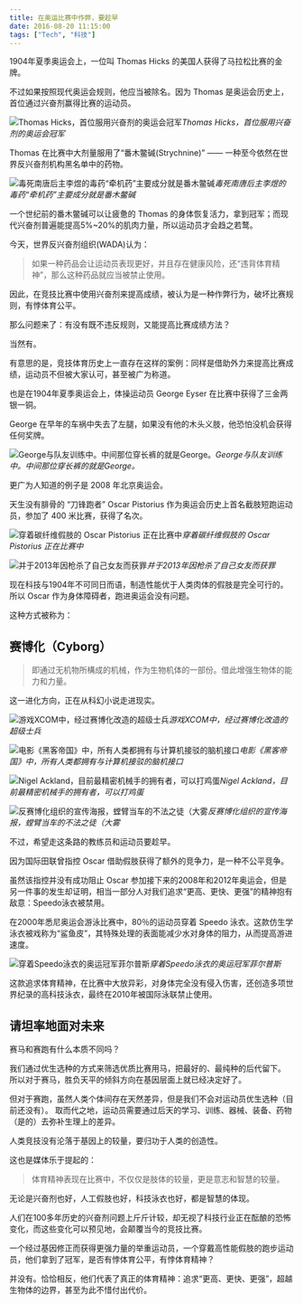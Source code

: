 ```yaml
---
title: 在奥运比赛中作弊，要趁早
date: 2016-08-20 11:15:00
tags: ["Tech", "科技"]
---
```


1904年夏季奥运会上，一位叫 Thomas Hicks 的美国人获得了马拉松比赛的金牌。

不过如果按照现代奥运会规则，他应当被除名。因为 Thomas 是奥运会历史上，首位通过兴奋剂赢得比赛的运动员。

<!--more-->

![Thomas Hicks，首位服用兴奋剂的奥运会冠军](/stimulant-and-olympic-games/1904_Thomas_J_Hicks.jpg)*Thomas Hicks，首位服用兴奋剂的奥运会冠军*

Thomas 在比赛中大剂量服用了“番木鳖碱(Strychnine)” —— 一种至今依然在世界反兴奋剂机构黑名单中的药物。

![毒死南唐后主李煜的毒药“牵机药”主要成分就是番木鳖碱](/stimulant-and-olympic-games/Li_Yu_Lidai_Junchen_Huaxiang.gif)*毒死南唐后主李煜的毒药“牵机药”主要成分就是番木鳖碱*

一个世纪前的番木鳖碱可以让疲惫的 Thomas 的身体恢复活力，拿到冠军；而现代兴奋剂普遍能提高5%~20%的肌肉力量，所以运动员才会趋之若鹜。

今天，世界反兴奋剂组织(WADA)认为：

> 如果一种药品会让运动员表现更好，并且存在健康风险，还“违背体育精神”，那么这种药品就应当被禁止使用。

因此，在竞技比赛中使用兴奋剂来提高成绩，被认为是一种作弊行为，破坏比赛规则，有悖体育公平。

那么问题来了：有没有既不违反规则，又能提高比赛成绩方法？

当然有。

有意思的是，竞技体育历史上一直存在这样的案例：同样是借助外力来提高比赛成绩，运动员不但被大家认可，甚至被广为称道。

也是在1904年夏季奥运会上，体操运动员 George Eyser 在比赛中获得了三金两银一铜。

George 在早年的车祸中失去了左腿，如果没有他的木头义肢，他恐怕没机会获得任何奖牌。

![George与队友训练中。中间那位穿长裤的就是George。](/stimulant-and-olympic-games/GeorgeEyser3.jpg)*George与队友训练中。中间那位穿长裤的就是George。*

更广为人知道的例子是 2008 年北京奥运会。

天生没有腓骨的 “刀锋跑者” Oscar Pistorius 作为奥运会历史上首名截肢短跑运动员，参加了 400 米比赛，获得了名次。

![穿着碳纤维假肢的 Oscar Pistorius 正在比赛中](/stimulant-and-olympic-games/Oscar_Pistorius-2.jpg)*穿着碳纤维假肢的 Oscar Pistorius 正在比赛中*

![并于2013年因枪杀了自己女友而获罪](/stimulant-and-olympic-games/Pistorius_Time_cover_2013.jpg)*并于2013年因枪杀了自己女友而获罪*

现在科技与1904年不可同日而语，制造性能优于人类肉体的假肢是完全可行的。所以 Oscar 作为身体障碍者，跑进奥运会没有问题。

这种方式被称为：

## 赛博化（Cyborg）

> 即通过无机物所構成的机械，作为生物机体的一部份。借此增强生物体的能力和力量。

这一进化方向，正在从科幻小说走进现实。

![游戏XCOM中，经过赛博化改造的超级士兵](/stimulant-and-olympic-games/xcom-ew-ss-09.jpg)*游戏XCOM中，经过赛博化改造的超级士兵*

![电影《黑客帝国》中，所有人类都拥有与计算机接驳的脑机接口](/stimulant-and-olympic-games/matrixplug.jpg)*电影《黑客帝国》中，所有人类都拥有与计算机接驳的脑机接口*

![Nigel Ackland，目前最精密机械手的拥有者，可以打鸡蛋](/stimulant-and-olympic-games/article-bionic3-1107.jpg)*Nigel Ackland，目前最精密机械手的拥有者，可以打鸡蛋*

![反赛博化组织的宣传海报，螳臂当车的不法之徒（大雾](/stimulant-and-olympic-games/google-glass-ban.png)*反赛博化组织的宣传海报，螳臂当车的不法之徒（大雾*

不过，希望走这条路的教练员和运动员要趁早。

因为国际田联曾指控 Oscar 借助假肢获得了额外的竞争力，是一种不公平竞争。

虽然该指控并没有成功阻止 Oscar 参加接下来的2008年和2012年奥运会，但是另一件事的发生却证明，相当一部分人对我们追求“更高、更快、更强”的精神抱有敌意：Speedo泳衣被禁用。

在2000年悉尼奥运会游泳比赛中，80％的运动员穿着 Speedo 泳衣。这款仿生学泳衣被戏称为“鲨鱼皮”，其特殊处理的表面能减少水对身体的阻力，从而提高游进速度。

![穿着Speedo泳衣的奥运冠军菲尔普斯](/stimulant-and-olympic-games/2008-LZR-racer-phelps.jpg)*穿着Speedo泳衣的奥运冠军菲尔普斯*

这款追求体育精神，在比赛中大放异彩，对身体完全没有侵入伤害，还创造多项世界纪录的高科技泳衣，最终在2010年被国际泳联禁止使用。

## 请坦率地面对未来

赛马和赛跑有什么本质不同吗？

我们通过优生选种的方式来筛选优质比赛用马，把最好的、最纯种的后代留下。
所以对于赛马，胜负天平的倾斜方向在基因层面上就已经决定好了。

但对于赛跑，虽然人类个体间存在天然差异，但是我们不会对运动员优生选种（目前还没有）。
取而代之地，运动员需要通过后天的学习、训练、器械、装备、药物（是的）去弥补生理上的差异。

人类竞技没有沦落于基因上的较量，要归功于人类的创造性。

这也是媒体乐于提起的：

> 体育精神表现在比赛中，不仅仅是肢体的较量，更是意志和智慧的较量。

无论是兴奋剂也好，人工假肢也好，科技泳衣也好，都是智慧的体现。

人们在100多年历史的兴奋剂问题上斤斤计较，却无视了科技行业正在酝酿的恐怖变化，而这些变化可以预见地，会颠覆当今的竞技比赛。

一个经过基因修正而获得更强力量的举重运动员，一个穿戴高性能假肢的跑步运动员，他们拿到了冠军，是否有悖体育公平，有悖体育精神？

并没有。恰恰相反，他们代表了真正的体育精神：追求“更高、更快、更强”，超越生物体的边界，甚至为此不惜付出代价。
